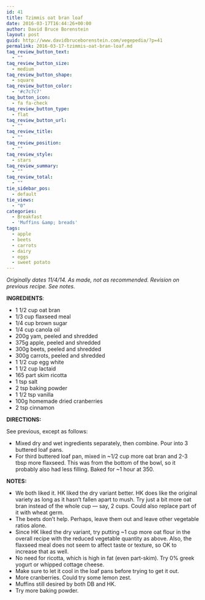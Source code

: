 ```yaml
---
id: 41
title: Tzimmis oat bran loaf
date: 2016-03-17T16:44:26+00:00
author: David Bruce Borenstein
layout: post
guid: http://www.davidbruceborenstein.com/vegepedia/?p=41
permalink: 2016-03-17-tzimmis-oat-bran-loaf.md
taq_review_button_text:
  - ""
taq_review_button_size:
  - medium
taq_review_button_shape:
  - square
taq_review_button_color:
  - '#c7c7c7'
taq_button_icon:
  - fa fa-check
taq_review_button_type:
  - flat
taq_review_button_url:
  - ""
taq_review_title:
  - ""
taq_review_position:
  - ""
taq_review_style:
  - stars
taq_review_summary:
  - ""
taq_review_total:
  - ""
tie_sidebar_pos:
  - default
tie_views:
  - "0"
categories:
  - Breakfast
  - 'Muffins &amp; breads'
tags:
  - apple
  - beets
  - carrots
  - dairy
  - eggs
  - sweet potato
---
```

_Originally dates 11/4/14. As made, not as recommended. Revision on previous recipe. See notes._

**INGREDIENTS**:

  * 1 1/2 cup oat bran
  * 1/3 cup flaxseed meal
  * 1/4 cup brown sugar
  * 1/4 cup canola oil
  * 200g yam, peeled and shredded
  * 375g apple, peeled and shredded
  * 300g beets, peeled and shredded
  * 300g carrots, peeled and shredded
  * 1 1/2 cup egg white
  * 1 1/2 cup lactaid
  * 165 part skim ricotta
  * 1 tsp salt
  * 2 tsp baking powder
  * 1 1/2 tsp vanilla
  * 100g homemade dried cranberries
  * 2 tsp cinnamon

**DIRECTIONS:**

See previous, except as follows:

  * Mixed dry and wet ingredients separately, then combine. Pour into 3 buttered loaf pans.
  * For third buttered loaf pan, mixed in ~1/2 cup more oat bran and 2-3 tbsp more flaxseed. This was from the bottom of the bowl, so it probably also had less filling. Baked for ~1 hour at 350.

**NOTES:**

  * We both liked it. HK liked the dry variant better. HK does like the original variety as long as it hasn&#8217;t fallen apart to mush. Try just a bit more oat bran instead of the whole cup &#8212; say, 2 cups. Could also replace part of it with wheat germ.
  * The beets don&#8217;t help. Perhaps, leave them out and leave other vegetable ratios alone.
  * Since HK liked the dry variant, try putting ~1 cup more oat flour in the overall recipe with the reduced vegetable quantity as above. Also, the flaxseed meal does not seem to affect taste or texture, so OK to increase that as well.
  * No need for ricotta, which is high in fat (even part-skim). Try 0% greek yogurt or whipped cottage cheese.
  * Make sure to let it cool in the loaf pans before trying to get it out.
  * More cranberries. Could try some lemon zest.
  * Muffins still desired by both DB and HK.
  * Try more baking powder.